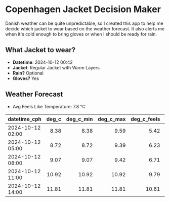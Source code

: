 
# Copenhagen Jacket Decision Maker

Danish weather can be quite unpredictable, so I created this app to help me decide which jacket to wear based on the weather forecast. 
It also alerts me when it's cold enough to bring gloves or when I should be ready for rain.

## What Jacket to wear?

- **Datetime**: 2024-10-12 00:42
- **Jacket**: Regular Jacket with Warm Layers
- **Rain?** Optional
- **Gloves?** Yes

## Weather Forecast
- Avg Feels Like Temperature: 7.8 °C

| datetime_cph     |   deg_c |   deg_c_min |   deg_c_max |   deg_c_feels | weather   | wind   | rain   |
|:-----------------|--------:|------------:|------------:|--------------:|:----------|:-------|:-------|
| 2024-10-12 02:00 |    8.38 |        8.38 |        9.59 |          5.42 | Clouds    | High   | None   |
| 2024-10-12 05:00 |    8.72 |        8.72 |        9.39 |          6.23 | Clouds    | Low    | None   |
| 2024-10-12 08:00 |    9.07 |        9.07 |        9.42 |          6.71 | Clouds    | Low    | None   |
| 2024-10-12 11:00 |   10.92 |       10.92 |       10.92 |          9.79 | Rain      | Medium | Low    |
| 2024-10-12 14:00 |   11.81 |       11.81 |       11.81 |         10.61 | Clouds    | Medium | None   |
        